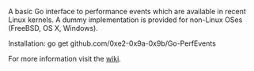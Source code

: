 A basic Go interface to performance events which are available in recent Linux kernels.
A dummy implementation is provided for non-Linux OSes (FreeBSD, OS X, Windows).

Installation:
  go get github.com/0xe2-0x9a-0x9b/Go-PerfEvents

For more information visit the [wiki](http://github.com/0xe2-0x9a-0x9b/Go-PerfEvents/wiki).
